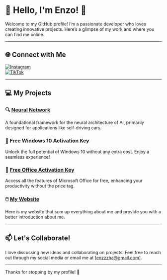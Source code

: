 # 🌟 Hello, I'm Enzo! 👋

Welcome to my GitHub profile! I’m a passionate developer who loves creating innovative projects. Here’s a glimpse of my work and where you can find me online.

---

## 🌐 Connect with Me

[![Instagram](https://img.shields.io/badge/-Instagram-E1306C?style=flat&logo=Instagram&logoColor=white)](https://www.instagram.com/enzzz.h)  
[![TikTok](https://img.shields.io/badge/-TikTok-black?style=flat&logo=Tiktok&logoColor=white)](https://www.tiktok.com/@enzzz.h)

---

## 💻 My Projects

### 🔍 [Neural Network](https://github.com/enzzzh/NeuralNetwork)
A foundational framework for the neural architecture of AI, primarily designed for applications like self-driving cars.

### 🔑 [Free Windows 10 Activation Key](https://github.com/enzzzh/FreeWinActivKey)
Unlock the full potential of Windows 10 without any extra cost. Enjoy a seamless experience!

### 🔑 [Free Office Activation Key](https://github.com/enzzzh/FreeOfficeActivKey)
Access all the features of Microsoft Office for free, enhancing your productivity without the price tag.

### 🖱️ [My Website](https://enzzzh.github.io)
Here is my website that sum up everything about me and provide you with a better introduction about me. 

---

## 📫 Let's Collaborate!

I love discussing new ideas and collaborating on projects! Feel free to reach out through my social media or email me at [enzzzha@gmail.com].

---

Thanks for stopping by my profile! 🚀
